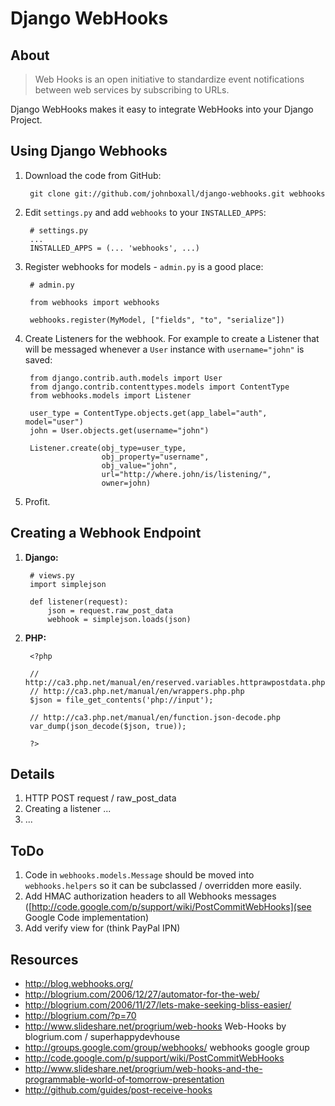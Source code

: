 Django WebHooks
===============

About
-----

> Web Hooks is an open initiative to standardize event notifications between web services by subscribing to URLs.

Django WebHooks makes it easy to integrate WebHooks into your Django Project.


Using Django Webhooks
---------------------

1. Download the code from GitHub:

        git clone git://github.com/johnboxall/django-webhooks.git webhooks
    
1. Edit `settings.py` and add  `webhooks` to your `INSTALLED_APPS`:

        # settings.py
        ...
        INSTALLED_APPS = (... 'webhooks', ...)
        
1. Register webhooks for models - `admin.py` is a good place:

        # admin.py

        from webhooks import webhooks

        webhooks.register(MyModel, ["fields", "to", "serialize"])

1. Create Listeners for the webhook. For example to create a Listener that will be messaged whenever a `User` instance with `username="john"` is saved:

        from django.contrib.auth.models import User
        from django.contrib.contenttypes.models import ContentType
        from webhooks.models import Listener

        user_type = ContentType.objects.get(app_label="auth", model="user")
        john = User.objects.get(username="john")
        
        Listener.create(obj_type=user_type,
                        obj_property="username",
                        obj_value="john",
                        url="http://where.john/is/listening/",
                        owner=john)

1. Profit.


Creating a Webhook Endpoint
---------------------------

1. **Django:**

        # views.py
        import simplejson
        
        def listener(request):
            json = request.raw_post_data
            webhook = simplejson.loads(json)


1. **PHP:**

        <?php
    
        // http://ca3.php.net/manual/en/reserved.variables.httprawpostdata.php
        // http://ca3.php.net/manual/en/wrappers.php.php
        $json = file_get_contents('php://input');
    
        // http://ca3.php.net/manual/en/function.json-decode.php
        var_dump(json_decode($json, true));
    
        ?>
    

Details
-------

1. HTTP POST request / raw_post_data
1. Creating a listener ...
1. ...    


ToDo
----

1. Code in `webhooks.models.Message` should be moved into `webhooks.helpers` so it can be subclassed / overridden more easily.
1. Add HMAC authorization headers to all Webhooks messages ([http://code.google.com/p/support/wiki/PostCommitWebHooks](see Google Code implementation)
1. Add verify view for (think PayPal IPN)


Resources
---------

* http://blog.webhooks.org/
* http://blogrium.com/2006/12/27/automator-for-the-web/
* http://blogrium.com/2006/11/27/lets-make-seeking-bliss-easier/
* http://blogrium.com/?p=70
* http://www.slideshare.net/progrium/web-hooks Web-Hooks by blogrium.com / superhappydevhouse
* http://groups.google.com/group/webhooks/ webhooks google group
* http://code.google.com/p/support/wiki/PostCommitWebHooks
* http://www.slideshare.net/progrium/web-hooks-and-the-programmable-world-of-tomorrow-presentation
* http://github.com/guides/post-receive-hooks